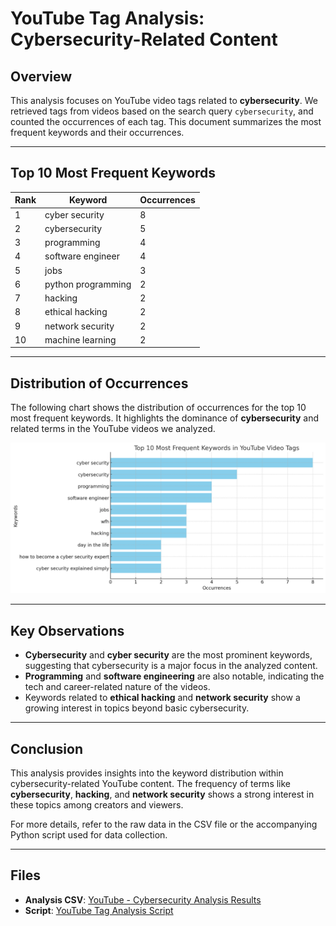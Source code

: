 # YouTube Tag Analysis: Cybersecurity-Related Content

## Overview
This analysis focuses on YouTube video tags related to **cybersecurity**. We retrieved tags from videos based on the search query `cybersecurity`, and counted the occurrences of each tag. This document summarizes the most frequent keywords and their occurrences.

---

## Top 10 Most Frequent Keywords

| Rank | Keyword               | Occurrences |
|------|-----------------------|-------------|
| 1    | cyber security         | 8           |
| 2    | cybersecurity          | 5           |
| 3    | programming            | 4           |
| 4    | software engineer      | 4           |
| 5    | jobs                   | 3           |
| 6    | python programming     | 2           |
| 7    | hacking                | 2           |
| 8    | ethical hacking        | 2           |
| 9    | network security       | 2           |
| 10   | machine learning       | 2           |

---

## Distribution of Occurrences
The following chart shows the distribution of occurrences for the top 10 most frequent keywords. It highlights the dominance of **cybersecurity** and related terms in the YouTube videos we analyzed.

![Top 10 Keywords Distribution](../images/youtube.png)


---

## Key Observations
- **Cybersecurity** and **cyber security** are the most prominent keywords, suggesting that cybersecurity is a major focus in the analyzed content.
- **Programming** and **software engineering** are also notable, indicating the tech and career-related nature of the videos.
- Keywords related to **ethical hacking** and **network security** show a growing interest in topics beyond basic cybersecurity.

---

## Conclusion
This analysis provides insights into the keyword distribution within cybersecurity-related YouTube content. The frequency of terms like **cybersecurity**, **hacking**, and **network security** shows a strong interest in these topics among creators and viewers.

For more details, refer to the raw data in the CSV file or the accompanying Python script used for data collection.

---

## Files
- **Analysis CSV**: [YouTube - Cybersecurity Analysis Results](../data_results/YouTube%20-%20Cybersecurity-20250423192101.csv)
- **Script**: [YouTube Tag Analysis Script](../src/youtube_tags.py)

